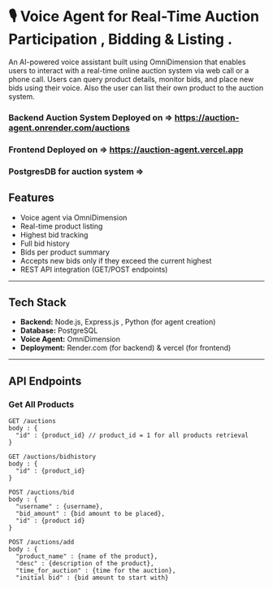 # 🎙️ Voice Agent for Real-Time Auction Participation , Bidding & Listing .

An AI-powered voice assistant built using OmniDimension that enables users to interact with a real-time online auction system via web call or a phone call. Users can query product details, monitor bids, and place new bids using their voice. Also the user can list their own product to the auction system.
### Backend Auction System Deployed on => https://auction-agent.onrender.com/auctions
### Frontend Deployed on => https://auction-agent.vercel.app
### PostgresDB for auction system =>

##  Features

-  Voice agent via OmniDimension
-  Real-time product listing
-  Highest bid tracking
-  Full bid history 
-  Bids per product summary
-  Accepts new bids only if they exceed the current highest
-  REST API integration (GET/POST endpoints)

---

##  Tech Stack

- **Backend:** Node.js, Express.js , Python (for agent creation)
- **Database:** PostgreSQL
- **Voice Agent:** OmniDimension
- **Deployment:** Render.com (for backend) & vercel (for frontend)

---

##  API Endpoints

### Get All Products
```
GET /auctions
body : {
  "id" : {product_id} // product_id = 1 for all products retrieval
}
```
```
GET /auctions/bidhistory
body : {
  "id" : {product_id}
}
```
```
POST /auctions/bid
body : {
  "username" : {username},
  "bid_amount" : {bid amount to be placed},
  "id" : {product id}
}
```
```
POST /auctions/add
body : {
  "product_name" : {name of the product},
  "desc" : {description of the product},
  "time_for_auction" : {time for the auction},
  "initial bid" : {bid amount to start with}


